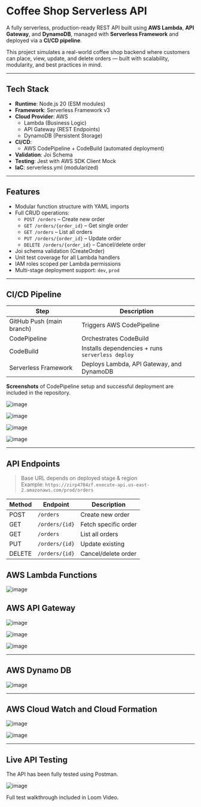 # Coffee Shop Serverless API

A fully serverless, production-ready REST API built using **AWS Lambda**, **API Gateway**, and **DynamoDB**, managed with **Serverless Framework** and deployed via a **CI/CD pipeline**.

This project simulates a real-world coffee shop backend where customers can place, view, update, and delete orders — built with scalability, modularity, and best practices in mind.

---

## Tech Stack

- **Runtime**: Node.js 20 (ESM modules)
- **Framework**: Serverless Framework v3
- **Cloud Provider**: AWS
  - Lambda (Business Logic)
  - API Gateway (REST Endpoints)
  - DynamoDB (Persistent Storage)
- **CI/CD**:
  - AWS CodePipeline + CodeBuild (automated deployment)
- **Validation**: Joi Schema
- **Testing**: Jest with AWS SDK Client Mock
- **IaC**: serverless.yml (modularized)

---

## Features

- Modular function structure with YAML imports
- Full CRUD operations:
  - `POST /orders` – Create new order
  - `GET /orders/{order_id}` – Get single order
  - `GET /orders` – List all orders
  - `PUT /orders/{order_id}` – Update order
  - `DELETE /orders/{order_id}` – Cancel/delete order
- Joi schema validation (CreateOrder)
- Unit test coverage for all Lambda handlers
- IAM roles scoped per Lambda permissions
- Multi-stage deployment support: `dev`, `prod`

---

## CI/CD Pipeline

| Step                      | Description                                      |
|----------------------------|--------------------------------------------------|
| GitHub Push (main branch)  | Triggers AWS CodePipeline                       |
| CodePipeline               | Orchestrates CodeBuild                          |
| CodeBuild                  | Installs dependencies + runs `serverless deploy` |
| Serverless Framework       | Deploys Lambda, API Gateway, and DynamoDB       |

**Screenshots** of CodePipeline setup and successful deployment are included in the repository.

![image](https://github.com/user-attachments/assets/7fc799fe-004f-427c-8a71-3cad474893d8)

![image](https://github.com/user-attachments/assets/191aace7-66b6-46aa-aa82-483f6dc5e55f)

![image](https://github.com/user-attachments/assets/d1decc3c-26ef-4707-94a3-c48addf28056)

![image](https://github.com/user-attachments/assets/9de9f9c0-b29d-4095-9e02-bcfac2b81797)

---

## API Endpoints

> Base URL depends on deployed stage & region  
> Example: `https://zirp4704zf.execute-api.us-east-2.amazonaws.com/prod/orders`

| Method | Endpoint            | Description         |
|--------|---------------------|---------------------|
| POST   | `/orders`           | Create new order    |
| GET    | `/orders/{id}`      | Fetch specific order|
| GET    | `/orders`           | List all orders     |
| PUT    | `/orders/{id}`      | Update existing     |
| DELETE | `/orders/{id}`      | Cancel/delete order |

## AWS Lambda Functions

![image](https://github.com/user-attachments/assets/66bedda5-b96d-491d-8825-7325a09d6183)

## AWS API Gateway

![image](https://github.com/user-attachments/assets/49ab65d8-82b3-4db9-b00f-1ea15446ddfe)

![image](https://github.com/user-attachments/assets/d6dc4091-dc46-4c0d-95e3-4c0ed48fc7bc)

![image](https://github.com/user-attachments/assets/30571bb2-417f-4161-8268-cdb415ad598d)

---

## AWS Dynamo DB

![image](https://github.com/user-attachments/assets/c81649fc-abe8-4abb-8b80-80050bdbece5)

---

## AWS Cloud Watch and Cloud Formation

![image](https://github.com/user-attachments/assets/e8bd1f16-c52e-47ba-b95f-19722b391937)

![image](https://github.com/user-attachments/assets/c7292f1a-f6b2-4062-98b2-dc0404e1ae93)

---

## Live API Testing

The API has been fully tested using Postman.

![image](https://github.com/user-attachments/assets/11feadd8-9dd1-44ad-af8b-2b33252ea6ee)

Full test walkthrough included in Loom Video.

